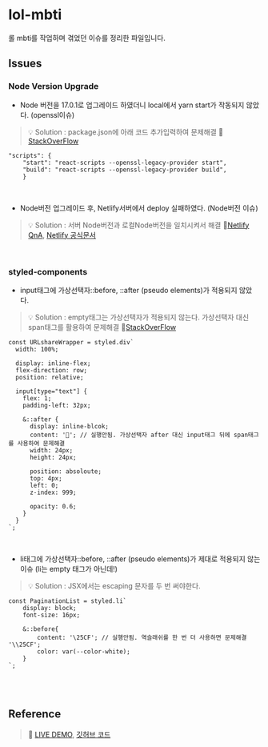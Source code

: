 # lol-mbti
롤 mbti를 작업하며 겪었던 이슈를 정리한 파일입니다.

## Issues
### Node Version Upgrade
- Node 버전을 17.0.1로 업그레이드 하였더니 local에서 yarn start가 작동되지 않았다. (openssl이슈)<br/>

> 💡 Solution : package.json에 아래 코드 추가입력하여 문제해결 🔗 [StackOverFlow](https://stackoverflow.com/questions/69665222/node-17-0-1-causes-some-error-digital-envelope-routinesunsupported)
```
"scripts": {
    "start": "react-scripts --openssl-legacy-provider start",
    "build": "react-scripts --openssl-legacy-provider build",
    }
``` 
<br/>

- Node버전 업그레이드 후, Netlify서버에서 deploy 실패하였다. (Node버전 이슈)<br/>


> 💡 Solution : 서버 Node버전과 로컬Node버전을 일치시켜서 해결 🔗[Netlify QnA](https://answers.netlify.com/t/deploy-failed-build-script-returned-non-zero-exit-code-2/44263/2), [Netlify 공식문서](https://docs.netlify.com/configure-builds/manage-dependencies/#node-js-and-javascript)

<br/>

### styled-components
- input태그에 가상선택자::before, ::after (pseudo elements)가 적용되지 않았다.
> 💡 Solution : empty태그는 가상선택자가 적용되지 않는다. 가상선택자 대신 span태그를 활용하여 문제해결 🔗[StackOverFlow](https://stackoverflow.com/questions/2587669/can-i-use-a-before-or-after-pseudo-element-on-an-input-field/4660434#4660434)
> 
```
const URLshareWrapper = styled.div`
  width: 100%;
  
  display: inline-flex;
  flex-direction: row;
  position: relative;
  
  input[type="text"] {
    flex: 1;
    padding-left: 32px;
  
    &::after {
      display: inline-blcok;
      content: '🔗'; // 실행안됨. 가상선택자 after 대신 input태그 뒤에 span태그를 사용하여 문제해결
      width: 24px;
      height: 24px;

      position: absoloute;
      top: 4px;
      left: 0;
      z-index: 999;

      opacity: 0.6;
    }
  }
`;
```

<br/>

- li태그에 가상선택자::before, ::after (pseudo elements)가 제대로 적용되지 않는 이슈 (li는 empty 태그가 아닌데!)
> 💡 Solution : JSX에서는 escaping 문자를 두 번 써야한다.

```
const PaginationList = styled.li`
    display: block;
    font-size: 16px;

    &::before{
        content: '\25CF'; // 실행안됨. 역슬래쉬를 한 번 더 사용하면 문제해결 '\\25CF';
        color: var(--color-white);
    }
`;
```


<br/><br/>
## Reference
> 🔗 [LIVE DEMO](https://mbtilol.netlify.app/), [깃허브 코드](https://github.com/sukyoungshin/lol-mbti)
